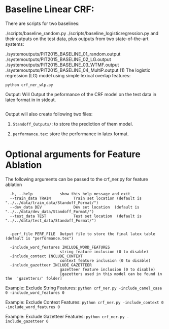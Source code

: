 Baseline Linear CRF:
======

There are scripts for two baselines:

./scripts/baseline_random.py
./scripts/baseline_logisticregression.py
and their outputs on the test data, plus outputs from two state-of-the-art systems:

./systemoutputs/PIT2015_BASELINE_01_random.output
./systemoutputs/PIT2015_BASELINE_02_LG.output
./systemoutputs/PIT2015_BASELINE_03_WTMF.output
./systemoutputs/PIT2015_BASELINE_04_MultiP.output
(1) The logistic regression (LG) model using simple lexical overlap features:




```
python crf_ner_wlp.py

```
Output: Will Output the peformance of the CRF model on the test data in latex format in in stdout.

```

```

Output will also create following two files:

1) `Standoff_Outputs/`: to store the prediction of them model.

2) `performance.tex`: store the performance in latex format.


Optional arguments for Feature Ablation
======

The following arguments can be passed to the crf_ner.py for feature ablation
```
  -h, --help            show this help message and exit
  --train_data TRAIN          Train set location (default is "../../data/train_data/Standoff_Format/")
  --dev_data DEV              Dev set location  (default is "../../data/dev_data/Standoff_Format/")
  --test_data TEST            Test set location  (default is "../../data/test_data/Standoff_Format/")

  
  -perf_file PERF_FILE  Output file to store the final latex table (default is "performance.tex")
  
  -include_word_features INCLUDE_WORD_FEATURES
                        string feature inclusion (0 to disable)
  -include_context INCLUDE_CONTEXT
                        context feature inclusion (0 to disable)
  -include_gazetteer INCLUDE_GAZETTEER
                        gazetteer feature inclusion (0 to disable) 
                        [gazetters used in this model can be found in the  'gazetters/' folder]
```

Example: Exclude String Features:  `python crf_ner.py -include_camel_case 0 -include_word_features 0`

Example: Exclude Context Features:  `python crf_ner.py -include_context 0 -include_word_features 0`


Example: Exclude Gazetteer Features:  `python crf_ner.py -include_gazetteer 0`





